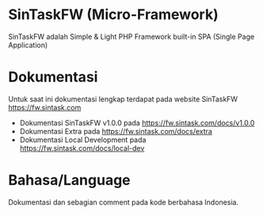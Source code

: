 # SinTaskFW (Micro-Framework)
SinTaskFW adalah Simple &amp; Light PHP Framework built-in SPA (Single Page Application)

# Dokumentasi
Untuk saat ini dokumentasi lengkap terdapat pada website SinTaskFW https://fw.sintask.com 
- Dokumentasi SinTaskFW v1.0.0 pada https://fw.sintask.com/docs/v1.0.0
- Dokumentasi Extra pada https://fw.sintask.com/docs/extra
- Dokumentasi Local Development pada https://fw.sintask.com/docs/local-dev

# Bahasa/Language
Dokumentasi dan sebagian comment pada kode berbahasa Indonesia.
